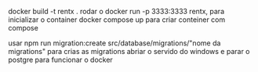docker build -t rentx .
rodar o docker run -p 3333:3333 rentx, para inicializar o container
docker compose up para criar conteiner com compose

usar npm run migration:create src/database/migrations/"nome da migrations" para crias as migrations
abriar o servido do windows e parar o postgre para funcionar o docker

